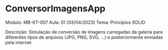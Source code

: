 # ConversorImagensApp

Módulo: MB-KT-007
Aula: 01 (03/04/2023)
Tema: Princípios SOLID

Descrição: Simulação de conversão de imagens carregadas da galeria para diferentes tipos de arquivos (JPG, PNG, SVG, ...) e posteriormente enviadas pela internet.
